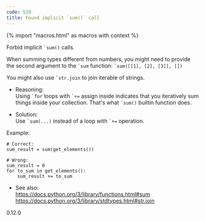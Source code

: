 ```yaml
---
code: 519
title: Found implicit `sum()` call
---
```


{% import "macros.html" as macros with context %}

Forbid implicit `` `sum() `` calls.

When summing types different from numbers, you might need to provide the
second argument to the `` `sum `` function: `` `sum([[1], [2], [3]],
[]) ``

You might also use `` `str.join `` to join iterable of strings.

  - Reasoning:  
    Using `` `for `` loops with `` `+= `` assign inside indicates that
    you iteratively sum things inside your collection. That's what
    `` `sum() `` builtin function does.

  - Solution:  
    Use `` `sum(...) `` instead of a loop with `` `+= `` operation.

Example:

    # Correct:
    sum_result = sum(get_elements())
    
    # Wrong:
    sum_result = 0
    for to_sum in get_elements():
        sum_result += to_sum

  - See also:  
    <https://docs.python.org/3/library/functions.html#sum>
    <https://docs.python.org/3/library/stdtypes.html#str.join>

<div class="versionadded">

0.12.0

</div>